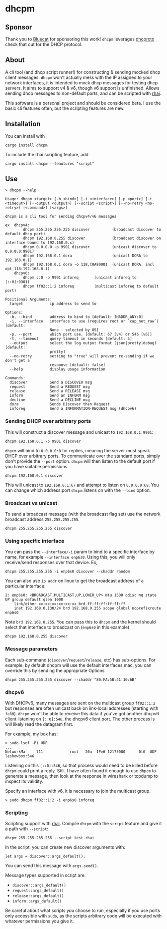 # dhcpm

## Sponsor

Thank you to [Bluecat](https://bluecatnetworks.com/) for sponsoring this work! `dhcpm` leverages [dhcproto](https://github.com/bluecatengineering/dhcproto) check that out for the DHCP protocol.

## About

A cli tool (and dhcp script runner!) for constructing & sending mocked dhcp client messages. `dhcpm` won't actually mess with the IP assigned to your network interfaces, it is intended to mock dhcp messages for testing dhcp servers. It aims to support v4 & v6, though v6 support is unfinished. Allows sending dhcp messages to non-default ports, and can be scripted with [rhai](https://github.com/rhaiscript/rhai).

This software is a personal project and should be considered beta. I use the basic cli features often, but the scripting features are new.

## Installation

You can install with

```
cargo install dhcpm
```

To include the rhai scripting feature, add

```
cargo install dhcpm --feautures "script"
```

## Use

```
> dhcpm --help

Usage: dhcpm <target> [-b <bind>] [-i <interface>] [-p <port>] [-t <timeout>] [--output <output>] [--script <script>] [--no-retry <no-retry>] [<command>] [<args>]

dhcpm is a cli tool for sending dhcpv4/v6 messages

ex  dhcpv4:
        dhcpm 255.255.255.255 discover          (broadcast discover to default dhcp port)
        dhcpm 192.168.0.255 discover            (broadcast discover on interface bound to 192.168.0.x)
        dhcpm 0.0.0.0 -p 9901 discover          (unicast discover to 0.0.0.0:9901)
        dhcpm 192.168.0.1 dora                  (unicast DORA to 192.168.0.1)
        dhcpm 192.168.0.1 dora -o 118,C0A80001  (unicast DORA, incl opt 118:192.168.0.1)
    dhcpv6:
        dhcpm ::0 -p 9901 inforeq       (unicast inforeq to [::0]:9901)
        dhcpm ff02::1:2 inforeq         (multicast inforeq to default port)

Positional Arguments:
  target            ip address to send to

Options:
  -b, --bind        address to bind to [default: INADDR_ANY:0]
  -i, --interface   interface to use (requires root or `cap_net_raw`) [default:
                    None - selected by OS]
  -p, --port        which port use. [default: 67 (v4) or 546 (v6)]
  -t, --timeout     query timeout in seconds [default: 5]
  --output          select the log output format (json|pretty|debug) [default:
                    pretty]
  --no-retry        setting to "true" will prevent re-sending if we don't get a
                    response [default: false]
  --help            display usage information

Commands:
  discover          Send a DISCOVER msg
  request           Send a REQUEST msg
  release           Send a RELEASE msg
  inform            Send an INFORM msg
  decline           Send a DECLINE msg
  dora              Sends Discover then Request
  inforeq           Send a INFORMATION-REQUEST msg (dhcpv6)
```

### Sending DHCP over arbitrary ports

This will construct a discover message and unicast to `192.168.0.1:9901`:

```
dhcpm 192.168.0.1 -p 9901 discover
```

`dhpcm` will bind to `0.0.0.0:0` for replies, meaning the server must speak DHCP over arbitrary ports. To communicate over the standard ports, simply don't provide the `--port` option. `dhcpm` will then listen to the default port if you have suitable permissions.

```
dhcpm 192.168.0.1 discover
```

This will unicast to `192.168.0.1:67` and attempt to listen on `0.0.0.0:68`. You can change which address:port `dhcpm` listens on with the `--bind` option.

### Broadcast vs unicast

To send a broadcast message (with the broadcast flag set) use the network broadcast address `255.255.255.255`.

```
dhcpm 255.255.255.255 discover
```

### Using specific interface

You can pass the `--interface/-i` param to bind to a specific interface by name, for example `--interface enp6s0`. Using this, you will only receive/send responses over that device. Ex,

```
dhcpm 255.255.255.255 -i enp6s0 discover --chaddr random
```

You can also use `ip addr` on linux to get the broadcast address of a particular interface:

```
2: enp6s0: <BROADCAST,MULTICAST,UP,LOWER_UP> mtu 1500 qdisc mq state UP group default qlen 1000
    link/ether xx:xx:xx:xx:xx:xx brd ff:ff:ff:ff:ff:ff
    inet 192.168.0.130/24 brd 192.168.0.255 scope global noprefixroute enp6s0
```

Note `brd 192.168.0.255`. You can pass this to `dhcpm` and the kernel should select that interface to broadcast on (`enp6s0` in this example)

```
dhcpm 192.168.0.255 discover
```

### Message parameters

Each sub-command (`discover`/`request`/`release`, etc) has sub-options. For example, by default dhcpm will use the default interfaces mac, you can override this by sending the appropriate Options

```
dhcpm 255.255.255.255 discover --chaddr "80:FA:5B:41:10:6B"
```

### dhcpv6

With DHCPv6, many messages are sent on the multicast group `ff02::1:2` but responses are often unicast back on link-local addresses (starting with `fe80`). `dhcpm` won't be able to receive this data if you've got another dhcpv6 client listening on `[::0]:546`, the dhcpv6 client port. The other process is will likely read the datagram first.

For example, my box has:

```
> sudo lsof -Pi UDP
...
NetworkMa     711            root   20u  IPv6 12173080      0t0  UDP leshowbox:546
```

Listening on this `[::0]:546`, so that process would need to be killed before `dhcpm` could print a reply. Still, I have often found it enough to use `dhpcm` to generate a message, then look at the response in wireshark or tcpdump to inspect its validity.

Specify an interface with v6, it is necessary to join the multicast group.

```
> sudo dhcpm ff02::1:2 -i enp6s0 inforeq
```

### Scripting

Scripting support with [rhai](https://github.com/rhaiscript/rhai). Compile `dhcpm` with the `script` feature and give it a path with `--script`:

```
dhcpm 255.255.255.255 --script test.rhai
```

In the script, you can create new discover arguments with:

```
let args = discover::args_default();
```

You can send this message with `args.send()`.

Message types supported in script are:

- `discover::args_default()`
- `request::args_default()`
- `release::args_default()`
- `inform::args_default()`

Be careful about what scripts you choose to run, especially if you use ports only accessible with `sudo`, as the scripts arbitrary code will be executed with whatever permissions you give it.
